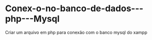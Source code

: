 # Conex-o-no-banco-de-dados---php---Mysql
Criar um arquivo em php para conexão com o banco mysql do xampp
